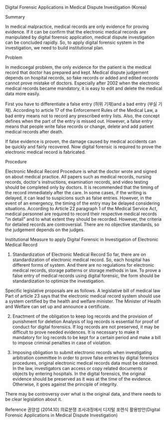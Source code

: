 Digital Forensic Applications in Medical Dispute Investigation (Korea)
 
Summary
 
In medical malpractice, medical records are only evidence for proving evidence. If it can be confirm that the electronic medical records are manipulated by digital forensic application, medical dispute investigation can be concluded rapidly. So, to apply digital forensic system in the investigation, we need to build institutional plan.
 
Problem
 
In medicoegal problem, the only evidence for the patient is the medical record that doctor has prepared and kept. Medical dispute judgement depends on hospital records, so fake records or added and edited records cannot prove mistake of doctors. Especially after 2002 when the electronic medical records became mandatory, it is easy to edit and delete the medical data more easily.
 
First you have to differentiate a false entry (허위 기재)and a bad entry (부실 기재). According to article 17 of the Enforcement Rules of the Medical Law, a bad entry means not to record any prescribed entry lists. Also, the concept defines when the part of the entry is missed out. However, a false entry means that people write false records or change, delete and add patient medical records after death.
 
If false evidence is proven, the damage caused by medical accidents can be quickly and fairly recovered. Now digital forensic is required to prove the electronic medical record is fabricated.
 
Procedure
 
Electronic Medical Record Procedure is what the doctor wrote and signed on about medical practice. All papers such as medical records, nursing records, doctor's instructions, examination records, and video testing should be completed only by doctors.
It is recommended that the timing of the record immediately after the care. In some cases, if the writing is delayed, it can lead to suspicions such as false entries. However, in the event of an emergency, the timing of the entry may be delayed considering situations.
According to Article 22 paragraph 1 of the Medical Service Act, medical personnel are required to record their respective medical records "in detail" and to what extent they should be recorded. However, the criteria for detailed records are controversial. There are no objective standards, so the judgement depends on the judges.
 
Institutional Measure to apply Digital Forensic in Investigation of Electronic Medical Record
1. Standardization of Electronic Medical Record
So far, there are on standardization of electronic medical record. So, each hospital has different forms of system. And there are no regulations for electronic medical records, storage patterns or storage methods in law. To prove a false entry of medical records using digital forensic, the form should be standardization to optimize the investigation.
 
Specific legislative proposals are as follows.
A legislative bill of medical law
Part of article 23 says that the electronic medical record system should use a system certified by the health and welfare minister. The Minister of Health and Welfare can set up and announce a certificate.
 
2. Enactment of the obligation to keep log records and the provision of punishment for deletion
Analysis of log records is essential for proof of conduct for digital forensics. If log records are not preserved, it may be difficult to prove needed evidences. It is necessary to make it mandatory for log records to be kept for a certain period and make a bill to impose criminal penalties in case of violation.
 
3. Imposing obligation to submit electronic records when investigating arbitration committee
In order to prove false entries by digital forensics procedures, original electronic medical records data must be obtained. In the law, investigators can access or copy related documents or objects by entering hospitals. In the digital forensics, the original evidence should be preserved as it was at the time of the evidence. Otherwise, it goes against the principle of integrity.

There may be controversy over what is the original data, and there needs to be clear legislation about it.

Reference
권양섭 (2014.10) 의료분쟁 조사과정에서 디지털 포렌식 활용방안(Digital Forensic Applications in Medical Dispute Investigation)
